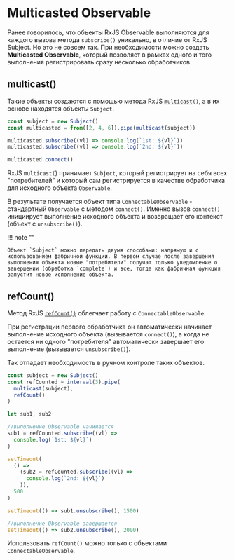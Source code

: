 # Multicasted Observable

Ранее говорилось, что объекты RxJS Observable выполняются для каждого вызова метода `subscribe()` уникально, в отличие от RxJS Subject. Но это не совсем так. При необходимости можно создать **Multicasted Observable**, который позволяет в рамках одного и того выполнения регистрировать сразу несколько обработчиков.

## multicast()

Такие объекты создаются с помощью метода RxJS [`multicast()`](https://rxjs.dev/api/operators/multicast), а в их основе находятся объекты `Subject`.

```ts
const subject = new Subject()
const multicasted = from([2, 4, 6]).pipe(multicast(subject))

multicasted.subscribe((vl) => console.log(`1st: ${vl}`))
multicasted.subscribe((vl) => console.log(`2nd: ${vl}`))

multicasted.connect()
```

RxJS `multicast(`) принимает `Subject`, который регистрирует на себя всех "потребителей" и который сам регистрируется в качестве обработчика для исходного объекта `Observable`.

В результате получается объект типа `ConnectableObservable` - стандартный `Observable` с методом `connect()`. Именно вызов `connect()` инициирует выполнение исходного объекта и возвращает его контекст (объект с `unsubscribe()`).

!!! note ""

    Объект `Subject` можно передать двумя способами: напрямую и с использованием фабричной функции. В первом случае после завершения выполнения объекта новые "потребители" получат только уведомление о завершении (обработка `complete`) и все, тогда как фабричная функция запустит новое исполнение объекта.

## refCount()

Метод RxJS [`refCount()`](https://rxjs.dev/api/operators/refCount) облегчает работу с `ConnectableObservable`.

При регистрации первого обработчика он автоматически начинает выполнение исходного объекта (вызывается `connect()`), а когда не остается ни одного "потребителя" автоматически завершает его выполнение (вызывается `unsubscribe()`).

Так отпадает необходимость в ручном контроле таких объектов.

```ts
const subject = new Subject()
const refCounted = interval(3).pipe(
  multicast(subject),
  refCount()
)

let sub1, sub2

//выполнение Observable начинается
sub1 = refCounted.subscribe((vl) =>
  console.log(`1st: ${vl}`)
)

setTimeout(
  () =>
    (sub2 = refCounted.subscribe((vl) =>
      console.log(`2nd: ${vl}`)
    )),
  500
)

setTimeout(() => sub1.unsubscribe(), 1500)

//выполнение Observable завершается
setTimeout(() => sub2.unsubscribe(), 2000)
```

Использовать `refCount()` можно только с объектами `ConnectableObservable`.
